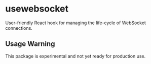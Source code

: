 # usewebsocket

User-friendly React hook for managing the life-cycle of WebSocket connections.

## Usage Warning

This package is experimental and not yet ready for production use.
